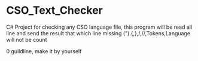 # CSO_Text_Checker
C# Project for checking any CSO language file, this program will be read all line and send the result that which line missing (").{,},/,//,Tokens,Language will not be count

0 guildline, make it by yourself
